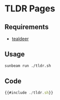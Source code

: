 # TLDR Pages

## Requirements

- [tealdeer](https://github.com/dbrgn/tealdeer)

## Usage

```bash
sunbeam run ./tldr.sh
```

## Code

```javascript
{{#include ./tldr.sh}}
```
